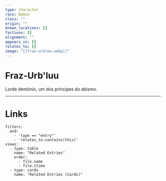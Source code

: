 ```yaml
---
type: character
race: Demon
class: ""
origin: ""
known_locations: []
factions: []
alignment: ""
appears_in: []
relates_to: []
image: "[[fraz-urblee.webp]]"
---
```

# Fraz-Urb'luu

Lorde demônio, um dos príncipes do abismo.

---

<!-- DYNAMIC:related-entries -->

# Links

```base
filters:
  and:
    - 'type == "entry"'
    - 'relates_to.contains(this)'
views:
  - type: table
    name: "Related Entries"
    order:
	  - file.name
      - file.ctime
  - type: cards
    name: "Related Entries (Cards)"
```

<!-- /DYNAMIC -->
